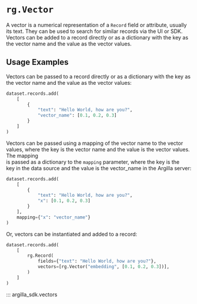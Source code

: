 # `rg.Vector`

A vector is a numerical representation of a `Record` field or attribute, usually its text. They can be used to search for similar records via the UI or SDK. Vectors can be added to a record directly or as a dictionary with the key as the vector name and the value as the vector values.

## Usage Examples

Vectors can be passed to a record directly or as a dictionary with the key as the vector name and the value as the vector values:

```python
dataset.records.add(
    [
        {
            "text": "Hello World, how are you?",
            "vector_name": [0.1, 0.2, 0.3]
        }
    ]
)
```

Vectors can be passed using a mapping of the vector name to the vector values,
where the key is the vector name and the value is the vector values. The mapping \
is passed as a dictionary to the `mapping` parameter, where the key is the \
key in the data source and the value is the vector_name in the Argilla server:

```python
dataset.records.add(
    [
        {
            "text": "Hello World, how are you?",
            "x": [0.1, 0.2, 0.3]
        }
    ],
    mapping={"x": "vector_name"}
)
```

Or, vectors can be instantiated and added to a record:

```python
dataset.records.add(
    [
        rg.Record(
            fields={"text": "Hello World, how are you?"},
            vectors=[rg.Vector("embedding", [0.1, 0.2, 0.3])],
        )
    ]
)
```

::: argilla_sdk.vectors